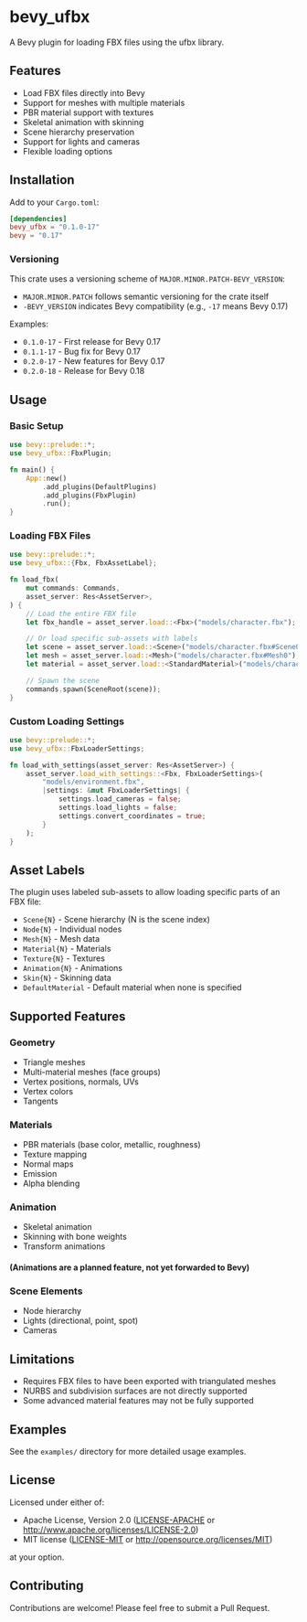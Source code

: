# bevy_ufbx

A Bevy plugin for loading FBX files using the ufbx library.

## Features

- Load FBX files directly into Bevy
- Support for meshes with multiple materials
- PBR material support with textures
- Skeletal animation with skinning
- Scene hierarchy preservation
- Support for lights and cameras
- Flexible loading options

## Installation

Add to your `Cargo.toml`:

```toml
[dependencies]
bevy_ufbx = "0.1.0-17"
bevy = "0.17"
```

### Versioning

This crate uses a versioning scheme of `MAJOR.MINOR.PATCH-BEVY_VERSION`:
- `MAJOR.MINOR.PATCH` follows semantic versioning for the crate itself
- `-BEVY_VERSION` indicates Bevy compatibility (e.g., `-17` means Bevy 0.17)

Examples:
- `0.1.0-17` - First release for Bevy 0.17
- `0.1.1-17` - Bug fix for Bevy 0.17
- `0.2.0-17` - New features for Bevy 0.17
- `0.2.0-18` - Release for Bevy 0.18

## Usage

### Basic Setup

```rust
use bevy::prelude::*;
use bevy_ufbx::FbxPlugin;

fn main() {
    App::new()
        .add_plugins(DefaultPlugins)
        .add_plugins(FbxPlugin)
        .run();
}
```

### Loading FBX Files

```rust
use bevy::prelude::*;
use bevy_ufbx::{Fbx, FbxAssetLabel};

fn load_fbx(
    mut commands: Commands,
    asset_server: Res<AssetServer>,
) {
    // Load the entire FBX file
    let fbx_handle = asset_server.load::<Fbx>("models/character.fbx");

    // Or load specific sub-assets with labels
    let scene = asset_server.load::<Scene>("models/character.fbx#Scene0");
    let mesh = asset_server.load::<Mesh>("models/character.fbx#Mesh0");
    let material = asset_server.load::<StandardMaterial>("models/character.fbx#Material0");

    // Spawn the scene
    commands.spawn(SceneRoot(scene));
}
```

### Custom Loading Settings

```rust
use bevy::prelude::*;
use bevy_ufbx::FbxLoaderSettings;

fn load_with_settings(asset_server: Res<AssetServer>) {
    asset_server.load_with_settings::<Fbx, FbxLoaderSettings>(
        "models/environment.fbx",
        |settings: &mut FbxLoaderSettings| {
            settings.load_cameras = false;
            settings.load_lights = false;
            settings.convert_coordinates = true;
        }
    );
}
```

## Asset Labels

The plugin uses labeled sub-assets to allow loading specific parts of an FBX file:

- `Scene{N}` - Scene hierarchy (N is the scene index)
- `Node{N}` - Individual nodes
- `Mesh{N}` - Mesh data
- `Material{N}` - Materials
- `Texture{N}` - Textures
- `Animation{N}` - Animations
- `Skin{N}` - Skinning data
- `DefaultMaterial` - Default material when none is specified

## Supported Features

### Geometry
- Triangle meshes
- Multi-material meshes (face groups)
- Vertex positions, normals, UVs
- Vertex colors
- Tangents

### Materials
- PBR materials (base color, metallic, roughness)
- Texture mapping
- Normal maps
- Emission
- Alpha blending

### Animation
- Skeletal animation
- Skinning with bone weights
- Transform animations

#### (Animations are a planned feature, not yet forwarded to Bevy)

### Scene Elements
- Node hierarchy
- Lights (directional, point, spot)
- Cameras

## Limitations

- Requires FBX files to have been exported with triangulated meshes
- NURBS and subdivision surfaces are not directly supported
- Some advanced material features may not be fully supported

## Examples

See the `examples/` directory for more detailed usage examples.

## License

Licensed under either of:

- Apache License, Version 2.0 ([LICENSE-APACHE](LICENSE-APACHE) or http://www.apache.org/licenses/LICENSE-2.0)
- MIT license ([LICENSE-MIT](LICENSE-MIT) or http://opensource.org/licenses/MIT)

at your option.

## Contributing

Contributions are welcome! Please feel free to submit a Pull Request.
